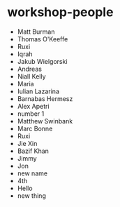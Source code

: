 # workshop-people

- Matt Burman
- Thomas O'Keeffe
- Ruxi
- Iqrah
- Jakub Wielgorski
- Andreas
- Niall Kelly
- Maria
- Iulian Lazarina
- Barnabas Hermesz
- Alex Apetri
- number 1
- Matthew Swinbank
- Marc Bonne
- Ruxi
- Jie Xin
- Bazif Khan
- Jimmy
- Jon
- new name
- 4th
- Hello 
- new thing
